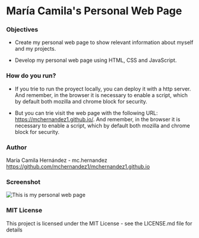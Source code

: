 # María Camila's Personal Web Page

### Objectives

- Create my personal web page to show relevant information about myself and my projects.

- Develop my personal web page using HTML, CSS and JavaScript.


### How do you run?

- If you trie to run the proyect locally, you can deploy it with a http server. And remember, in the browser it is necessary to enable a script, which by default both mozilla and chrome block for security.

- But you can trie visit the web page with the following URL: https://mchernandez1.github.io/. And remember, in the browser it is necessary to enable a script, which by default both mozilla and chrome block for security.


### Author
María Camila Hernández - mc.hernandez
https://github.com/mchernandez1/mchernandez1.github.io


### Screenshot
![This is my personal web page](src.JPG)

### MIT License
This project is licensed under the MIT License - see the LICENSE.md file for details
